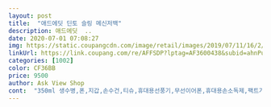 ```yaml
---
layout: post 
title:  "애드에딧 딘토 슬링 메신저백" 
description: 애드에딧  ..
date: 2020-07-01 07:08:27 
img: https://static.coupangcdn.com/image/retail/images/2019/07/11/16/2/22c99244-ef30-428e-a748-f379da173f3e.jpg 
linkUrl: https://link.coupang.com/re/AFFSDP?lptag=AF3600438&subid=ahnPublicAsk&pageKey=99397182&itemId=304133068&vendorItemId=5072972125&traceid=V0-113-c72dab37584d4019 
categories: [1002] 
color: CF36BB 
price: 9500 
author: Ask View Shop 
cont:  "350ml 생수병,폰,지갑,손수건,티슈,휴대용선풍기,무선이어폰,휴대용손소독제,팩트가 다 들어가요.<br/> 착용감도 좋고 가볍고 디자인도 품질도 좋네요.<br/><br/>아주 좋아요.<br/><br/>저는 앞의 텍은 떼어버렸어요.<br/>깔끔하게.<br/><br/>지퍼를 열기 전까지는 좋은데 안쪽까지 공간이 넉넉하지 않고 딱 필요한 물품 몇가지만 넣을수 있어요 물통,휴지,지갑,핸드폰  넣으니까 꽉차고 움직일때마다 손잡이가 흔들리면서 소리 나는게 걸리적거리고 없는게 나아요 부피가 덜 나가는 물품만 넣을수 있고 박음질이 튼튼하지 않고 지퍼하고  같이 보이는  안감이 왜 넣었을까 똑같이 안감처리를 하지 하루 밖에 사용을 안했는데 문제점이  보이네요 이것도 막 쓰고 버려야하나 이런 생각이 주문한것 중에 반은 실패했는데 씁쓸하네요<br/>품질이 오래쓸 만한 것은 아니에요.<br/> 금방 떨어져서 새로운 거 구입해야했음.<br/><br/>" 
---
```

